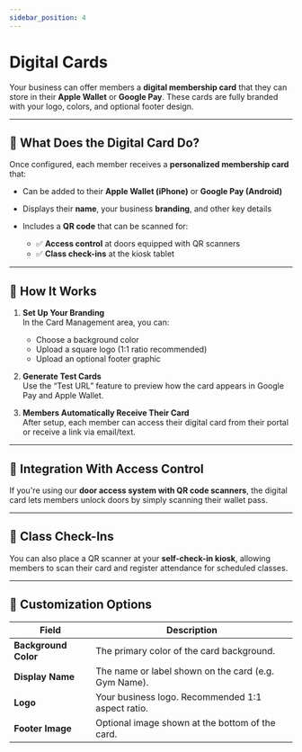 ```yaml
---
sidebar_position: 4
---
```


# Digital Cards


Your business can offer members a **digital membership card** that they can store in their **Apple Wallet** or **Google Pay**. These cards are fully branded with your logo, colors, and optional footer design.

---

## 📲 What Does the Digital Card Do?

Once configured, each member receives a **personalized membership card** that:

- Can be added to their **Apple Wallet (iPhone)** or **Google Pay (Android)**
- Displays their **name**, your business **branding**, and other key details
- Includes a **QR code** that can be scanned for:

  - ✅ **Access control** at doors equipped with QR scanners
  - ✅ **Class check-ins** at the kiosk tablet

---

## 🧠 How It Works

1. **Set Up Your Branding**  
   In the Card Management area, you can:
   - Choose a background color
   - Upload a square logo (1:1 ratio recommended)
   - Upload an optional footer graphic

2. **Generate Test Cards**  
   Use the “Test URL” feature to preview how the card appears in Google Pay and Apple Wallet.

3. **Members Automatically Receive Their Card**  
   After setup, each member can access their digital card from their portal or receive a link via email/text.

---

## 🔐 Integration With Access Control

If you're using our **door access system with QR code scanners**, the digital card lets members unlock doors by simply scanning their wallet pass.

---

## 📆 Class Check-Ins

You can also place a QR scanner at your **self-check-in kiosk**, allowing members to scan their card and register attendance for scheduled classes.

---

## 🎨 Customization Options

| Field              | Description                                      |
|--------------------|--------------------------------------------------|
| **Background Color** | The primary color of the card background.        |
| **Display Name**     | The name or label shown on the card (e.g. Gym Name). |
| **Logo**             | Your business logo. Recommended 1:1 aspect ratio. |
| **Footer Image**     | Optional image shown at the bottom of the card.  |

